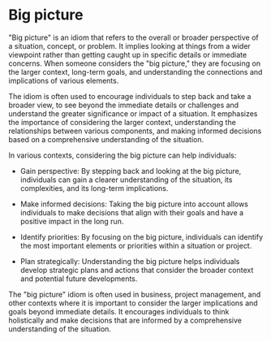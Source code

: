 # Big picture

"Big picture" is an idiom that refers to the overall or broader perspective of a situation, concept, or problem. It implies looking at things from a wider viewpoint rather than getting caught up in specific details or immediate concerns. When someone considers the "big picture," they are focusing on the larger context, long-term goals, and understanding the connections and implications of various elements.

The idiom is often used to encourage individuals to step back and take a broader view, to see beyond the immediate details or challenges and understand the greater significance or impact of a situation. It emphasizes the importance of considering the larger context, understanding the relationships between various components, and making informed decisions based on a comprehensive understanding of the situation.

In various contexts, considering the big picture can help individuals:

* Gain perspective: By stepping back and looking at the big picture, individuals can gain a clearer understanding of the situation, its complexities, and its long-term implications.

* Make informed decisions: Taking the big picture into account allows individuals to make decisions that align with their goals and have a positive impact in the long run.

* Identify priorities: By focusing on the big picture, individuals can identify the most important elements or priorities within a situation or project.

* Plan strategically: Understanding the big picture helps individuals develop strategic plans and actions that consider the broader context and potential future developments.

The "big picture" idiom is often used in business, project management, and other contexts where it is important to consider the larger implications and goals beyond immediate details. It encourages individuals to think holistically and make decisions that are informed by a comprehensive understanding of the situation.